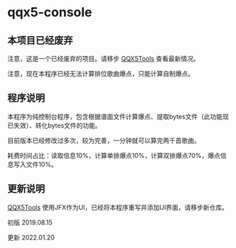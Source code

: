# qqx5-console

## 本项目已经废弃

注意，这是一个已经废弃的项目。请移步 [QQX5Tools](https://github.com/MengLeiFudge/QQX5Tools) 查看最新情况。

注意，现在本程序已经无法计算排位歌曲爆点，只能计算自制爆点。

## 程序说明

本程序为纯控制台程序，包含根据谱面文件计算爆点、提取bytes文件（此功能现已失效）、转化bytes文件的功能。

目前版本已经修改过多次，较为完善，一分钟就可以算完两千首歌曲。

耗费时间占比：读取信息10%，计算单排爆点10%，计算双排爆点70%，爆点信息写入文件10%。

## 更新说明

 [QQX5Tools](https://github.com/MengLeiFudge/QQX5Tools) 使用JFX作为UI，已经将本程序重写并添加UI界面，请移步新仓库。

初版 2019.08.15

更新 2022.01.20
